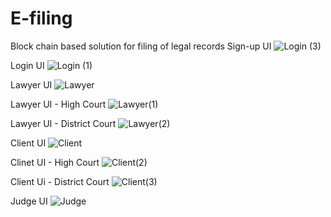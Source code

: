 # E-filing
Block chain based solution for filing of legal records 
Sign-up UI
![Login (3)](https://github.com/kishan-stack/E-filing/assets/113700513/c157dd5c-ff65-4ed5-8134-f3a7a19f7407)


Login UI
![Login (1)](https://github.com/kishan-stack/E-filing/assets/113700513/3e69fdf1-10f7-4219-9d44-27518fae77fb)


Lawyer UI
![Lawyer](https://github.com/kishan-stack/E-filing/assets/113700513/8d60f5f4-2027-46af-a1f9-ed2c42002546)


Lawyer UI - High Court
![Lawyer(1)](https://github.com/kishan-stack/E-filing/assets/113700513/fd76aa61-30e3-44f4-8877-a5cb29618979)


Lawyer UI - District Court
![Lawyer(2)](https://github.com/kishan-stack/E-filing/assets/113700513/6730578e-bdab-44dd-bc2c-235ef23cca65)


Client UI
![Client](https://github.com/kishan-stack/E-filing/assets/113700513/9516bd9b-d14a-42d1-bb55-e1292e2e5321)


Clinet UI - High Court
![Client(2)](https://github.com/kishan-stack/E-filing/assets/113700513/c3c40ffc-525d-4012-88b8-d7a7462eb4c6)


Client Ui - District Court 
![Client(3)](https://github.com/kishan-stack/E-filing/assets/113700513/a9fd0b3d-4e09-4bb1-9e8b-0b6e57604bc5)


Judge UI 
![Judge](https://github.com/kishan-stack/E-filing/assets/113700513/4d0cf099-59ef-4e7e-b0f6-3c6c984a57da)
